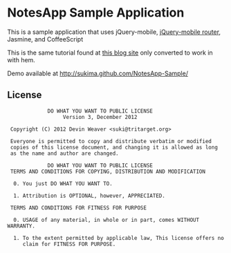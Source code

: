 NotesApp Sample Application
===========================

This is a sample application that uses jQuery-mobile,
[jQuery-mobile router][1], Jasmine, and CoffeeScript

This is the same tutorial found at [this blog site][2] only converted to work in with hem.

Demo available at http://sukima.github.com/NotesApp-Sample/

[1]: https://github.com/azicchetti/jquerymobile-router
[2]: http://miamicoder.com/2011/building-a-jquery-mobile-application-part-1/

## License ##

                 DO WHAT YOU WANT TO PUBLIC LICENSE
                      Version 3, December 2012
     
     Copyright (C) 2012 Devin Weaver <suki@tritarget.org>
     
     Everyone is permitted to copy and distribute verbatim or modified
     copies of this license document, and changing it is allowed as long
     as the name and author are changed.
     
                 DO WHAT YOU WANT TO PUBLIC LICENSE
     TERMS AND CONDITIONS FOR COPYING, DISTRIBUTION AND MODIFICATION
     
      0. You just DO WHAT YOU WANT TO.
     
      1. Attribution is OPTIONAL, however, APPRECIATED.
     
     TERMS AND CONDITIONS FOR FITNESS FOR PURPOSE
     
      0. USAGE of any material, in whole or in part, comes WITHOUT WARRANTY.
     
      1. To the extent permitted by applicable law, This license offers no
         claim for FITNESS FOR PURPOSE.
